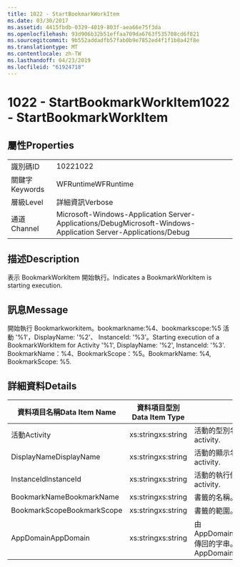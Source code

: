 ```yaml
---
title: 1022 - StartBookmarkWorkItem
ms.date: 03/30/2017
ms.assetid: 4415fbdb-0329-4019-803f-aea66e75f3da
ms.openlocfilehash: 93d906b32b51effaa709da6763f535708cd6f821
ms.sourcegitcommit: 9b552addadfb57fab0b9e7852ed4f1f1b8a42f8e
ms.translationtype: MT
ms.contentlocale: zh-TW
ms.lasthandoff: 04/23/2019
ms.locfileid: "61924718"
---
```

# <a name="1022---startbookmarkworkitem"></a><span data-ttu-id="0e155-102">1022 - StartBookmarkWorkItem</span><span class="sxs-lookup"><span data-stu-id="0e155-102">1022 - StartBookmarkWorkItem</span></span>
## <a name="properties"></a><span data-ttu-id="0e155-103">屬性</span><span class="sxs-lookup"><span data-stu-id="0e155-103">Properties</span></span>  
  
|||  
|-|-|  
|<span data-ttu-id="0e155-104">識別碼</span><span class="sxs-lookup"><span data-stu-id="0e155-104">ID</span></span>|<span data-ttu-id="0e155-105">1022</span><span class="sxs-lookup"><span data-stu-id="0e155-105">1022</span></span>|  
|<span data-ttu-id="0e155-106">關鍵字</span><span class="sxs-lookup"><span data-stu-id="0e155-106">Keywords</span></span>|<span data-ttu-id="0e155-107">WFRuntime</span><span class="sxs-lookup"><span data-stu-id="0e155-107">WFRuntime</span></span>|  
|<span data-ttu-id="0e155-108">層級</span><span class="sxs-lookup"><span data-stu-id="0e155-108">Level</span></span>|<span data-ttu-id="0e155-109">詳細資訊</span><span class="sxs-lookup"><span data-stu-id="0e155-109">Verbose</span></span>|  
|<span data-ttu-id="0e155-110">通道</span><span class="sxs-lookup"><span data-stu-id="0e155-110">Channel</span></span>|<span data-ttu-id="0e155-111">Microsoft-Windows-Application Server-Applications/Debug</span><span class="sxs-lookup"><span data-stu-id="0e155-111">Microsoft-Windows-Application Server-Applications/Debug</span></span>|  
  
## <a name="description"></a><span data-ttu-id="0e155-112">描述</span><span class="sxs-lookup"><span data-stu-id="0e155-112">Description</span></span>  
 <span data-ttu-id="0e155-113">表示 BookmarkWorkItem 開始執行。</span><span class="sxs-lookup"><span data-stu-id="0e155-113">Indicates a BookmarkWorkItem is starting execution.</span></span>  
  
## <a name="message"></a><span data-ttu-id="0e155-114">訊息</span><span class="sxs-lookup"><span data-stu-id="0e155-114">Message</span></span>  
 <span data-ttu-id="0e155-115">開始執行 Bookmarkworkitem。bookmarkname:%4、bookmarkscope:%5 活動 '%1'，DisplayName: '%2'、 InstanceId: '%3'。</span><span class="sxs-lookup"><span data-stu-id="0e155-115">Starting execution of a BookmarkWorkItem for Activity '%1', DisplayName: '%2', InstanceId: '%3'.</span></span>  <span data-ttu-id="0e155-116">BookmarkName：%4、BookmarkScope：%5。</span><span class="sxs-lookup"><span data-stu-id="0e155-116">BookmarkName: %4, BookmarkScope: %5.</span></span>  
  
## <a name="details"></a><span data-ttu-id="0e155-117">詳細資料</span><span class="sxs-lookup"><span data-stu-id="0e155-117">Details</span></span>  
  
|<span data-ttu-id="0e155-118">資料項目名稱</span><span class="sxs-lookup"><span data-stu-id="0e155-118">Data Item Name</span></span>|<span data-ttu-id="0e155-119">資料項目型別</span><span class="sxs-lookup"><span data-stu-id="0e155-119">Data Item Type</span></span>|<span data-ttu-id="0e155-120">描述</span><span class="sxs-lookup"><span data-stu-id="0e155-120">Description</span></span>|  
|--------------------|--------------------|-----------------|  
|<span data-ttu-id="0e155-121">活動</span><span class="sxs-lookup"><span data-stu-id="0e155-121">Activity</span></span>|<span data-ttu-id="0e155-122">xs:string</span><span class="sxs-lookup"><span data-stu-id="0e155-122">xs:string</span></span>|<span data-ttu-id="0e155-123">活動的型別名稱。</span><span class="sxs-lookup"><span data-stu-id="0e155-123">The type name of the activity.</span></span>|  
|<span data-ttu-id="0e155-124">DisplayName</span><span class="sxs-lookup"><span data-stu-id="0e155-124">DisplayName</span></span>|<span data-ttu-id="0e155-125">xs:string</span><span class="sxs-lookup"><span data-stu-id="0e155-125">xs:string</span></span>|<span data-ttu-id="0e155-126">活動的顯示名稱。</span><span class="sxs-lookup"><span data-stu-id="0e155-126">The display name of the activity.</span></span>|  
|<span data-ttu-id="0e155-127">InstanceId</span><span class="sxs-lookup"><span data-stu-id="0e155-127">InstanceId</span></span>|<span data-ttu-id="0e155-128">xs:string</span><span class="sxs-lookup"><span data-stu-id="0e155-128">xs:string</span></span>|<span data-ttu-id="0e155-129">活動的執行個體 ID。</span><span class="sxs-lookup"><span data-stu-id="0e155-129">The instance id of the activity.</span></span>|  
|<span data-ttu-id="0e155-130">BookmarkName</span><span class="sxs-lookup"><span data-stu-id="0e155-130">BookmarkName</span></span>|<span data-ttu-id="0e155-131">xs:string</span><span class="sxs-lookup"><span data-stu-id="0e155-131">xs:string</span></span>|<span data-ttu-id="0e155-132">書籤的名稱。</span><span class="sxs-lookup"><span data-stu-id="0e155-132">The name of the bookmark.</span></span>|  
|<span data-ttu-id="0e155-133">BookmarkScope</span><span class="sxs-lookup"><span data-stu-id="0e155-133">BookmarkScope</span></span>|<span data-ttu-id="0e155-134">xs:string</span><span class="sxs-lookup"><span data-stu-id="0e155-134">xs:string</span></span>|<span data-ttu-id="0e155-135">書籤的範圍。</span><span class="sxs-lookup"><span data-stu-id="0e155-135">The scope of the bookmark.</span></span>|  
|<span data-ttu-id="0e155-136">AppDomain</span><span class="sxs-lookup"><span data-stu-id="0e155-136">AppDomain</span></span>|<span data-ttu-id="0e155-137">xs:string</span><span class="sxs-lookup"><span data-stu-id="0e155-137">xs:string</span></span>|<span data-ttu-id="0e155-138">由 AppDomain.CurrentDomain.FriendlyName 傳回的字串。</span><span class="sxs-lookup"><span data-stu-id="0e155-138">The string returned by AppDomain.CurrentDomain.FriendlyName.</span></span>|
